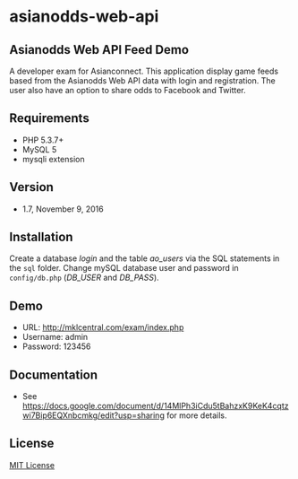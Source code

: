 # asianodds-web-api
## Asianodds Web API Feed Demo
A developer exam for Asianconnect. This application display game feeds based from the Asianodds Web API data with login and registration. The user also have an option to share odds to Facebook and Twitter.

## Requirements
- PHP 5.3.7+
- MySQL 5
- mysqli extension

## Version
- 1.7, November 9, 2016

## Installation

Create a database *login* and the table *ao_users* via the SQL statements in the `sql` folder.
Change mySQL database user and password in `config/db.php` (*DB_USER* and *DB_PASS*).

## Demo
- URL: http://mklcentral.com/exam/index.php
- Username: admin
- Password: 123456

## Documentation
- See https://docs.google.com/document/d/14MlPh3iCdu5tBahzxK9KeK4cqtzwi7Bip6EQXnbcmkg/edit?usp=sharing for more details.

## License

[MIT License](http://en.wikipedia.org/wiki/MIT_License)
